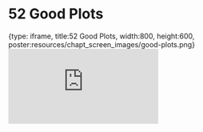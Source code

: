 # 52 Good Plots
 
{type: iframe, title:52 Good Plots, width:800, height:600, poster:resources/chapt_screen_images/good-plots.png}
![](https://datatrail-jhu.github.io/DataTrail_ReOrg/no_toc/good-plots.html)
 

 
